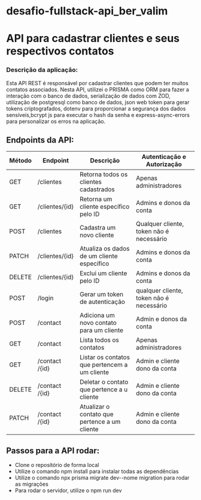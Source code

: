 # desafio-fullstack-api_ber_valim

<h1>API para cadastrar clientes e seus respectivos contatos</h1>

<h3>Descrição da aplicação:</h3>

<p>Esta API REST é responsável por cadastrar clientes que podem ter muitos contatos associados. Nesta API, utilizei o PRISMA como ORM para fazer a interação com o banco de dados, serialização de dados com ZOD, utilização de postgresql como banco de dados, json web token para gerar tokens criptografados, dotenv para proporcionar a segurança dos dados sensíveis,bcrypt js para executar o hash da senha e express-async-errors para personalizar os erros na aplicação. 
</p>

<h2>Endpoints da API:</h2>

| Método | Endpoint       | Descrição                                     | Autenticação e Autorização               |
| ------ | -------------- | --------------------------------------------- | ---------------------------------------- |
| GET    | /clientes      | Retorna todos os clientes cadastrados         | Apenas administradores                   |
| GET    | /clientes/{id} | Retorna um cliente específico pelo ID         | Admins e donos da conta                  |
| POST   | /clientes      | Cadastra um novo cliente                      | Qualquer cliente, token não é necessário |
| PATCH  | /clientes/{id} | Atualiza os dados de um cliente específico    | Admins e donos da conta                  |
| DELETE | /clientes/{id} | Exclui um cliente pelo ID                     | Admins e donos da conta                  |
| POST   | /login         | Gerar um token de autenticação                | qualquer cliente, token não é necessário |
| POST   | /contact       | Adiciona um novo contato para um cliente      | Admin e donos da conta                   |
| GET    | /contact       | Lista todos os contatos                       | Apenas administradores                   |
| GET    | /contact /{id} | Listar os contatos que pertencem a um cliente | Admin e cliente dono da conta            |
| DELETE | /contact /{id} | Deletar o contato que pertence a u cliente    | Admin e cliente dono da conta            |
| PATCH  | /contact /{id} | Atualizar o contato que pertence a um cliente | Admin e cliente dono da conta            |

<h2>Passos para a API rodar:</h2>

<ul>

<li>
Clone o reposítório de forma local
</li>
<li>Utilize o comando npm install para instalar todas as dependências</li>
<li>Utilize o comando npx prisma migrate dev--nome migration para rodar as migrações </li>
<li>Para rodar o servidor, utilize o npm run dev</li>

<ul>
